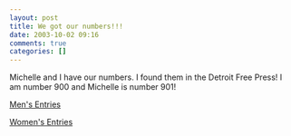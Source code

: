 ```yaml
---
layout: post
title: We got our numbers!!!
date: 2003-10-02 09:16
comments: true
categories: []
---
```

Michelle and I have our numbers. I found them in the Detroit Free Press! I am number 900 and Michelle is number 901!

<a href="http://www.freep.com/sports/othersports/pmx16536_20031001.htm" target="_blank">Men's Entries</a>

<a href="http://www.freep.com/sports/othersports/pmx16542_20031001.htm" target="_blank">Women's Entries</a>
